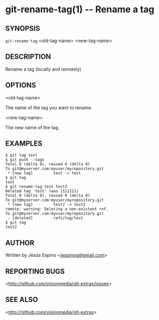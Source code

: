 git-rename-tag(1) -- Rename a tag
=================================

## SYNOPSIS

`git-rename-tag` &lt;old-tag-name&gt; &lt;new-tag-name&gt;

## DESCRIPTION

  Rename a tag (locally and remotely)

## OPTIONS

  &lt;old-tag-name&gt;

  The name of the tag you want to rename.

  &lt;new-tag-name&gt;

  The new name of the tag.

## EXAMPLES

    $ git tag test
    $ git push --tags
    Total 0 (delta 0), reused 0 (delta 0)
    To git@myserver.com:myuser/myrepository.git
     * [new tag]         test -> test
    $ git tag
    test
    $ git rename-tag test test2
    Deleted tag 'test' (was 1111111)
    Total 0 (delta 0), reused 0 (delta 0)
    To git@myserver.com:myuser/myrepository.git
     * [new tag]         test2 -> test2
    remote: warning: Deleting a non-existent ref.
    To git@myserver.com:myuser/myrepository.git
     - [deleted]         refs/tag/test
    $ git tag
    test2

## AUTHOR

Written by Jesús Espino &lt;<jespinog@gmail.com>&gt;

## REPORTING BUGS

&lt;<http://github.com/visionmedia/git-extras/issues>&gt;

## SEE ALSO

&lt;<http://github.com/visionmedia/git-extras>&gt;
